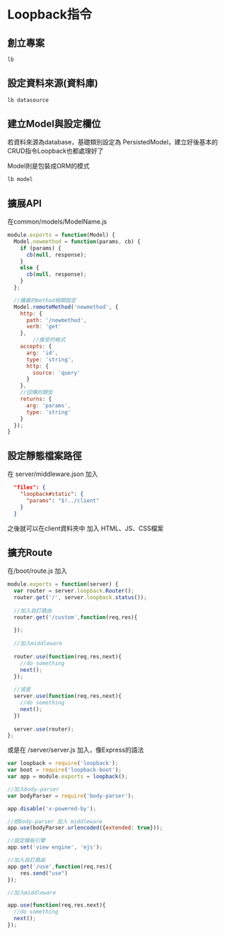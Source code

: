 # Loopback指令

## 創立專案

```sh
lb
```

## 設定資料來源(資料庫)

```sh
lb datasource
```

## 建立Model與設定欄位

若資料來源為database，基礎類別設定為 PersistedModel，建立好後基本的CRUD指令Loopback也都處理好了

Model則是包裝成ORM的模式

```sh
lb model		
```

## 擴展API

在common/models/ModelName.js

```js
module.exports = function(Model) {
  Model.newmethod = function(params, cb) {
    if (params) {
      cb(null, response);
    }
    else {
      cb(null, response);
    }
  };

  //擴展的method相關設定
  Model.remoteMethod('newmethod', {
    http: {
      path: '/newmethod',
      verb: 'get'
    },
        //接受的格式
    accepts: {
      arg: 'id',
      type: 'string',
      http: {
        source: 'query'
      }
    },
    //回傳的類型
    returns: {
      arg: 'params',
      type: 'string'
    }
  });
}
```

## 設定靜態檔案路徑

在 server/middleware.json 加入

```json
  "files": {
    "loopback#static": {
      "params": "$!../client"
    }
  }
```

之後就可以在client資料夾中 加入 HTML、JS、CSS檔案

## 擴充Route

在/boot/route.js 加入

```js
module.exports = function(server) {
  var router = server.loopback.Router();
  router.get('/', server.loopback.status());
  
  //加入自訂路由
  router.get('/custom',function(req,res){
  
  });
  
  //加入middleware
  
  router.use(function(req,res,next){
    //do something
    next();
  });
  
  //或是
  server.use(function(req,res,next){
    //do something
    next();
  })
  
  server.use(router);
};
```

或是在 /server/server.js 加入，像Express的語法

```js
var loopback = require('loopback');
var boot = require('loopback-boot');
var app = module.exports = loopback();

//加入body-parser
var bodyParser = require('body-parser'); 

app.disable('x-powered-by');

//把body-parser 加入 middleware
app.use(bodyParser.urlencoded({extended: true}));

//設定模板引擎
app.set('view engine', 'ejs');

//加入自訂路由
app.get('/use',function(req,res){
    res.send("use")
});

//加入middleware

app.use(function(req,res,next){
  //do something
  next();
});

```

